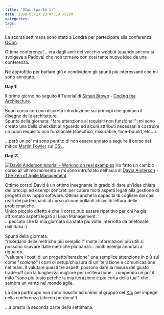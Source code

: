 ```yaml
---
title: "QCon (parte 1)"
date: 2008-03-17 23:47:59 +0100
categories: 
tags: 
---
```


La scorsa settimana sono stato a Londra per partecipare alla conferenza [QCon](http://jaoo.dk/london-2008/conference/). 

Ottima conferenza! ...era dagli anni del vecchio webb.it (quando ancora si svolgeva a Padova) che non tornavo con così tante nuove idee da una conferenza.

Ne approfitto per buttare giù e condividere gli spunti più interessanti che mi sono annotato.

**Day 1:**

Il primo giorno ho seguito il Tutorial di [Simon Brown](http://www.simongbrown.com/blog/) - [Coding the Architecture](http://jaoo.dk/london-2008/presentation/Coding+the+Architecture%3A+From+Developer+To+Architect).
  
Buon corso con una discreta introduzione sui principi che guidano il disegno delle architetture.  
Spunto della giornata: "fare attenzione ai requisiti non funzionali": mi sono creato una bella checklist al riguardo ed alcuni attributi necessari a costruire un buon requisito non funzionale (specifico, misurabile, time-bound, etc...).

...però un po' mi sono pentito di non essere andato a seguire il corso del mitico [Martin Fowler](http://martinfowler.com/) sui [DSL](http://en.wikipedia.org/wiki/Domain-specific_programming_language).

**Day 2:**

[![David Anderson tutorial - Working on real examples](/~brain/content/imgp1698t.jpg)](/~brain/content/imgp1698.jpg) Ho fatto un cambio corso all'ultimo momento e mi sono intrufolato nell'aula di [David Anderson](http://www.agilemanagement.net/) - [The Zen of Agile Management](http://jaoo.dk/london-2008/presentation/The+Zen+of+Agile+Management).  

Ottimo corso! David è un ottimo insegnante in grado di dare un'idea chiara dei principi ed esempi concreti per capire molti aspetti legati alla gestione di progetti di sviluppo software. Ottima anche la capacità di cogliere dai casi reali dei partecipanti al corso alcune brillanti chiavi di lettura delle problematiche.  
Unico piccolo difetto è che il corso può essere ripetitivo per chi ha già affrontato aspetti legati al Lean Management.  
...peccato che la mia giornata sia stata più volte interrotta da telefonate dall'Italia :)

Spunti della giornata:  
"ricordarsi delle metriche più semplici!" molte informazioni più utili si possono ricavare dalle metriche più banali... molti esempi annotati a riguardo.  
"valutare i costi di un progetto/iterazione" una semplice attenzione in più sul come "_scalano_" i costi di setup/chiusura di un'iterazione e comunicazione nel team. Il valutare questi tre aspetti possono dare la misura del giusto trade-off con la lunghezza migliore per un'iterazione ...rompendo un po' il mito "sono più tosto perché la mia iterazione è più corta della tua!" che sembra un vanto nel mondo agile.

La sera purtroppo non sono riuscito ad unirmi al gruppo del [Xtc](http://www.xpdeveloper.net/xpdwiki/Wiki.jsp?page=XtC) per impegni nella conferenza (chiedo perdono!!). 

...a presto la seconda parte della settimana.


